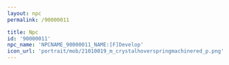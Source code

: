 ```yaml
---
layout: npc
permalink: /90000011

title: Npc
id: '90000011'
npc_name: 'NPCNAME_90000011_NAME:[F]Develop'
icon_url: 'portrait/mob/21010019_m_crystalhoverspringmachinered_p.png'
---
```


